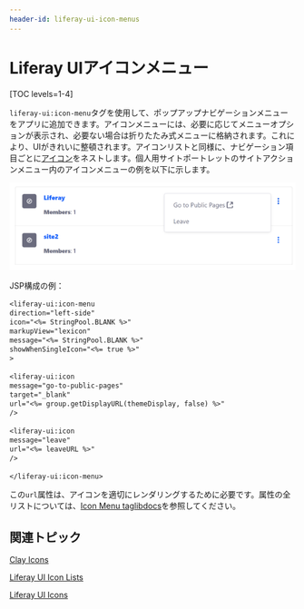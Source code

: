 ```yaml
---
header-id: liferay-ui-icon-menus
---
```


# Liferay UIアイコンメニュー

[TOC levels=1-4]

`liferay-ui:icon-menu`タグを使用して、ポップアップナビゲーションメニューをアプリに追加できます。アイコンメニューには、必要に応じてメニューオプションが表示され、必要ない場合は折りたたみ式メニューに格納されます。これにより、UIがきれいに整頓されます。アイコンリストと同様に、ナビゲーション項目ごとに[アイコン](/docs/7-1/tutorials/-/knowledge_base/t/liferay-ui-icons)をネストします。個人用サイトポートレットのサイトアクションメニュー内のアイコンメニューの例を以下に示します。

![図1：アイコンメニューの設定は簡単です。](../../../images/liferay-ui-taglib-icon-menu.png)

JSP構成の例：

    <liferay-ui:icon-menu
    direction="left-side"
    icon="<%= StringPool.BLANK %>"
    markupView="lexicon"
    message="<%= StringPool.BLANK %>"
    showWhenSingleIcon="<%= true %>"
    >
    
    <liferay-ui:icon
    message="go-to-public-pages"
    target="_blank"
    url="<%= group.getDisplayURL(themeDisplay, false) %>"
    />
    
    <liferay-ui:icon
    message="leave"
    url="<%= leaveURL %>"
    />
    
    </liferay-ui:icon-menu>

この`url`属性は、アイコンを適切にレンダリングするために必要です。属性の全リストについては、[Icon Menu taglibdocs](@platform-ref@/7.1-latest/taglibs/util-taglib/liferay-ui/icon-menu.html)を参照してください。

## 関連トピック

[Clay Icons](/docs/7-1/tutorials/-/knowledge_base/t/clay-icons)

[Liferay UI Icon Lists](/docs/7-1/tutorials/-/knowledge_base/t/liferay-ui-icon-lists)

[Liferay UI Icons](/docs/7-1/tutorials/-/knowledge_base/t/liferay-ui-icons)
